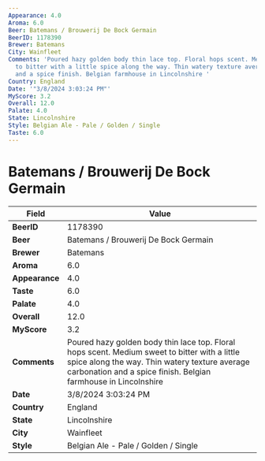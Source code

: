 ```yaml
---
Appearance: 4.0
Aroma: 6.0
Beer: Batemans / Brouwerij De Bock Germain
BeerID: 1178390
Brewer: Batemans
City: Wainfleet
Comments: 'Poured hazy golden body thin lace top. Floral hops scent. Medium sweet
  to bitter with a little spice along the way. Thin watery texture average carbonation
  and a spice finish. Belgian farmhouse in Lincolnshire '
Country: England
Date: '"3/8/2024 3:03:24 PM"'
MyScore: 3.2
Overall: 12.0
Palate: 4.0
State: Lincolnshire
Style: Belgian Ale - Pale / Golden / Single
Taste: 6.0
---
```


# Batemans / Brouwerij De Bock Germain

| Field         | Value |
|---------------|-------|
| **BeerID** | 1178390 |
| **Beer** | Batemans / Brouwerij De Bock Germain |
| **Brewer** | Batemans |
| **Aroma** | 6.0 |
| **Appearance** | 4.0 |
| **Taste** | 6.0 |
| **Palate** | 4.0 |
| **Overall** | 12.0 |
| **MyScore** | 3.2 |
| **Comments** | Poured hazy golden body thin lace top. Floral hops scent. Medium sweet to bitter with a little spice along the way. Thin watery texture average carbonation and a spice finish. Belgian farmhouse in Lincolnshire  |
| **Date** | 3/8/2024 3:03:24 PM |
| **Country** | England |
| **State** | Lincolnshire |
| **City** | Wainfleet |
| **Style** | Belgian Ale - Pale / Golden / Single |
